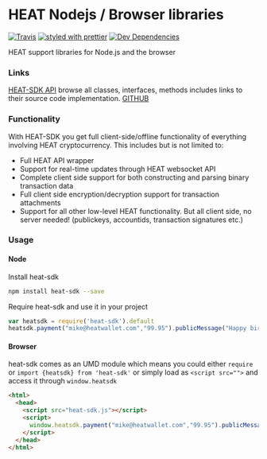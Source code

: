 # HEAT Nodejs / Browser libraries

[![Travis](https://img.shields.io/travis/Heat-Ledger-Ltd/heat-sdk.svg)](https://travis-ci.org/Heat-Ledger-Ltd/heat-sdk)
[![styled with prettier](https://img.shields.io/badge/styled_with-prettier-ff69b4.svg)](https://github.com/prettier/prettier)
[![Dev Dependencies](https://david-dm.org/Heat-Ledger-Ltd/heat-sdk/dev-status.svg)](https://david-dm.org/Heat-Ledger-Ltd/heat-sdk?type=dev)

HEAT support libraries for Node.js and the browser

### Links

[HEAT-SDK API](https://heat-ledger-ltd.github.io/heat-sdk/) browse all classes, interfaces, methods includes links to their source code implementation.
[GITHUB](https://github.com/Heat-Ledger-Ltd/heat-sdk)

### Functionality

With HEAT-SDK you get full client-side/offline functionality of everything involving HEAT cryptocurrency. 
This includes but is not limited to:

- Full HEAT API wrapper
- Support for real-time updates through HEAT websocket API
- Complete client side support for both constructing and parsing binary transaction data
- Full client side encryption/decryption support for transaction attachments
- Support for all other low-level HEAT functionality. But all client side, no server needed! (publickeys, accountids, transaction signatures etc.)

### Usage

#### Node

Install heat-sdk

```bash
npm install heat-sdk --save
```

Require heat-sdk and use it in your project

```javascript
var heatsdk = require('heat-sdk').default
heatsdk.payment("mike@heatwallet.com","99.95").publicMessage("Happy birthday!").sign("my secret phrase").broadcast()
```

#### Browser

heat-sdk comes as an UMD module which means you could either `require` or `import {heatsdk} from 'heat-sdk'` or simply load as `<script src="">` and access it through `window.heatsdk`

```html
<html>
  <head>
    <script src="heat-sdk.js"></script>
    <script>
      window.heatsdk.payment("mike@heatwallet.com","99.95").publicMessage("Happy birthday!").sign("my secret phrase").broadcast()
    </script>
  </head>
</html>
```